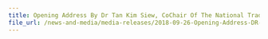 ```yaml
---
title: Opening Address By Dr Tan Kim Siew, CoChair Of The National Trade And Logistics Inter-Agency Steering Commitee (NTLSC), At The Official Launch Of The NTP On 26 SEP 2018 At Orchard Hotel
file_url: /news-and-media/media-releases/2018-09-26-Opening-Address-DR-TKS.pdf
---
```

